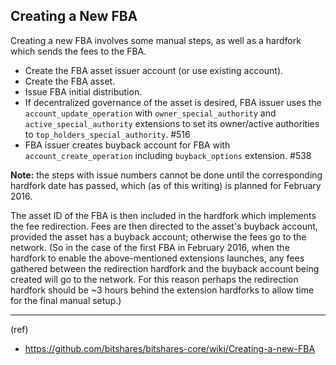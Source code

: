 ## Creating a New FBA


Creating a new FBA involves some manual steps, as well as a hardfork which sends the fees to the FBA.

- Create the FBA asset issuer account (or use existing account).
- Create the FBA asset.
- Issue FBA initial distribution.
- If decentralized governance of the asset is desired, FBA issuer uses the `account_update_operation` with `owner_special_authority` and `active_special_authority` extensions to set its owner/active authorities to `top_holders_special_authority`. #516
- FBA issuer creates buyback account for FBA with `account_create_operation` including `buyback_options` extension. #538

**Note:** the steps with issue numbers cannot be done until the corresponding hardfork date has passed, which (as of this writing) is planned for February 2016.

The asset ID of the FBA is then included in the hardfork which implements the fee redirection. Fees are then directed to the asset's buyback account, provided the asset has a buyback account; otherwise the fees go to the network. (So in the case of the first FBA in February 2016, when the hardfork to enable the above-mentioned extensions launches, any fees gathered between the redirection hardfork and the buyback account being created will go to the network. For this reason perhaps the redirection hardfork should be ~3 hours behind the extension hardforks to allow time for the final manual setup.)


***

(ref) 

- https://github.com/bitshares/bitshares-core/wiki/Creating-a-new-FBA


